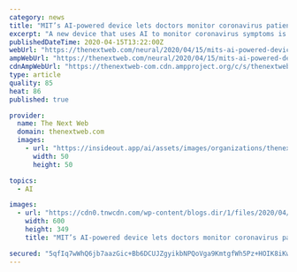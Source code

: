 ```yaml
---
category: news
title: "MIT’s AI-powered device lets doctors monitor coronavirus patients remotely"
excerpt: "A new device that uses AI to monitor coronavirus symptoms is helping doctors treat patients beyond the reach of infection. The box-like device emits wireless signals that bounce off human bodies before returning to the system. Algorithms then analyze changes in the signals to infer the person’s breathing rate, sleep patterns, and movements."
publishedDateTime: 2020-04-15T13:22:00Z
webUrl: "https://thenextweb.com/neural/2020/04/15/mits-ai-powered-device-lets-doctors-monitor-coronavirus-patients-remotely/"
ampWebUrl: "https://thenextweb.com/neural/2020/04/15/mits-ai-powered-device-lets-doctors-monitor-coronavirus-patients-remotely/amp/"
cdnAmpWebUrl: "https://thenextweb-com.cdn.ampproject.org/c/s/thenextweb.com/neural/2020/04/15/mits-ai-powered-device-lets-doctors-monitor-coronavirus-patients-remotely/amp/"
type: article
quality: 85
heat: 86
published: true

provider:
  name: The Next Web
  domain: thenextweb.com
  images:
    - url: "https://insideout.app/ai/assets/images/organizations/thenextweb.com-50x50.jpg"
      width: 50
      height: 50

topics:
  - AI

images:
  - url: "https://cdn0.tnwcdn.com/wp-content/blogs.dir/1/files/2020/04/BABY-BREATH-MONITOR.jpg"
    width: 600
    height: 349
    title: "MIT’s AI-powered device lets doctors monitor coronavirus patients remotely"

secured: "5qfIq7wWhQ6jb7aazGic+Bb6DCUJZgyikbNPQoVga9KmtgfWh5Pz+HOIK8iKwfyreA5APJeGP29Twcn4+p8mcwXtpVrOhDf9+VxK6LLrXgxiW35l2Y3VewUNhT0W7VMLh1YhiTUoC8NCJ99Lfx/owuw2EaL3jsVdZVFE+qbM5F1/nP1LjAapEkw7mj/fBiqmbVVGGLBeGAzQBc6d9vLxoUBdPXsZGSdz2Krj0GOiuEYWmnHL/zwAs0lSsdQSMY0dja/N3l93EURTsLl1EAv4OVSuPTnb2PbvPjwSfuuqex1L9efKlRGezyF7VodSRtY0N1mGlMEK+oEo/o1YgXvM7JTynGjWN8x7frvLwzMsjYD9t6wUTN1xeJr+qsJ3r/tKtNodX5xj5a34LL98oxYsDW2iiuk+itD0pRWlLn9ZLVzXl9wU8dTIMpvZ3OYS9ccHyhovtrfiiPCWfV6MSzOQM2/CuQQKtqEyef+dHyk9Bv0=;qjj+VdRwjw+Gd8uWVb7g5w=="
---
```


